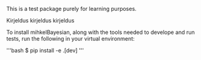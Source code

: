This is a test package purely for learning purposes. 

Kirjeldus
kirjeldus
kirjeldus


To install mihkelBayesian, along with the tools needed to develope and run tests, run the following in your virtual environment:

'''bash
$ pip install -e .[dev]
'''
